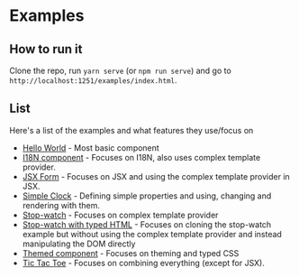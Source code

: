 # Examples

## How to run it

Clone the repo, run `yarn serve` (or `npm run serve`) and go to `http://localhost:1251/examples/index.html`.

## List

Here's a list of the examples and what features they use/focus on

* [Hello World](./hello-world/index.html) - Most basic component
* [I18N component](./i18n-component/index.html) - Focuses on I18N, also uses complex template provider.
* [JSX Form](./jsx-form/index.html) - Focuses on JSX and using the complex template provider in JSX.
* [Simple Clock](./simple-clock/index.html) - Defining simple properties and using, changing and rendering with them.
* [Stop-watch](./stop-watch/index.html) - Focuses on complex template provider
* [Stop-watch with typed HTML](./stop-watch-typed-html/index.html) - Focuses on cloning the stop-watch example but without using the complex template provider and instead manipulating the DOM directly
* [Themed component](./themed-component/index.html) - Focuses on theming and typed CSS
* [Tic Tac Toe](./tic-tac-toe/index.html) - Focuses on combining everything (except for JSX).